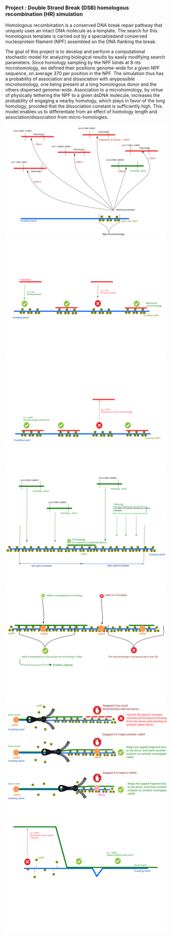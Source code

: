 ### Project : Double Strand Break (DSB) homologous recombination (HR) simulation 

Homologous recombination is a conserved DNA break repair pathway that uniquely uses an intact DNA molecule as a template. The search for this homologous template is carried out by a specializedand conserved nucleoprotein filament (NPF) assembled on the DNA flanking the break.

The goal of this project is to develop and perform a computational  stochastic model for analyzing biological results by easily modifying search parameters. Since homology sampling by the NPF binds at 8 nts microhomology, we defined their positions genome-wide for a given NPF sequence, on average 370 per position in the NPF. The simulation thus has a probability of association and dissociation with anypossible microhomology, one being present at a long homologous donor and the others dispersed genome-wide. Association to a microhomology, by virtue of physically tethering the NPF to a given dsDNA molecule, increases the probability of engaging a nearby homology, which plays in favor of the long homology, provided that the dissociation constant is sufficiently high. This model enables us to differentiate from an effect of homology length and association/dissociation from micro-homologies.


<img title = "genome_wide_sei" src="./Schemas/genome_wide_sei.svg" >
<img title = "kon" src="./Schemas/kon.svg" >
<img title = "koff1" src="./Schemas/koff1.svg" >
<img title = "new_microhomologize" src="./Schemas/new_microhomologizer.svg" >
<img title = "check_before_zipping" src="./Schemas/check_before_zipping.svg">
<img title = "zipping" src="./Schemas/zipping.svg" >
<img titlte = "koff2" src="./Schemas/koff2.svg" >
